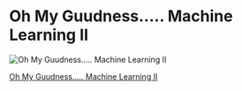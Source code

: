 # Oh My Guudness….. Machine Learning II

![Oh My Guudness….. Machine Learning II](https://cdn-images-1.medium.com/max/1000/1*hSeRWsqUiBtHybSm-MN7Gg.png)

[Oh My Guudness….. Machine Learning II](https://medium.com/@dskswu/oh-my-guudness-machine-learning-ii-1068a7abc09b)

